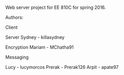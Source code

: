Web server project for EE 810C for spring 2016.

Authors:

Client

Server 
	Sydney - killasydney

Encryption
	Mariam - MChatha91

Messaging


Lucy - lucymorcos
Prerak - Prerak126
Arpit - apate97
